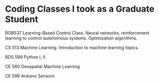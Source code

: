 # Coding Classes I took as a Graduate Student
ROB537 Learning-Based Control Class. Neural networks, reinforcement learning to control autonomous systems. Optimization algorithms.

CS 513 Machine Learning. Introduction to machine learning topics.

BDS 599 Python I, II.

CE 560 Geospatial Machine Learning

CE 599 Arduino Sensors
